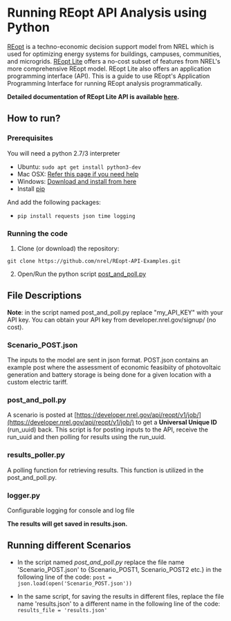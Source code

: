 Running REopt API Analysis using Python
==========================================

[REopt](https://reopt.nrel.gov/) is a techno-economic decision support model from NREL which is used for optimizing energy systems for buildings, campuses, communities, and microgrids. [REopt Lite](https://reopt.nrel.gov/tool) offers a no-cost subset of features from NREL's more comprehensive REopt model. REopt Lite also offers an application programming interface (API). This is a guide to use REopt's Application Programming Interface for running REopt analysis programmatically. 

**Detailed documentation of REopt Lite API is available [here](https://developer.nrel.gov/docs/energy-optimization/reopt-v1/).**

## How to run?
  ### Prerequisites 
  You will need a python 2.7/3 interpreter 
  - Ubuntu: `sudo apt get install python3-dev`
  - Mac OSX: [Refer this page if you need help](https://docs.python-guide.org/starting/install3/osx/)
  - Windows: [Download and install from here](https://www.python.org/downloads/windows/)
  - Install [pip](https://pip.pypa.io/en/stable/installing/)
  
  And add the following packages:
  - `pip install requests json time logging`  
  
  ### Running the code
  1. Clone (or download) the repository: 
  
  `git clone https://github.com/nrel/REopt-API-Examples.git`
  
  2. Open/Run the python script [post\_and\_poll.py](post\_and\_poll.py)
  

## File Descriptions

**Note**: in the script  named post\_and\_poll.py replace "my_API_KEY" with your API key. You can obtain your API key from developer.nrel.gov/signup/ (no cost). 

### Scenario_POST.json
The inputs to the model are sent in json format. POST.json contains an example post where the assessment of economic feasibiity of photovoltaic generation and battery storage is being done for a given location with a custom electric tariff.

### post\_and\_poll.py
A scenario is posted at [https://developer.nrel.gov/api/reopt/v1/job/](https://developer.nrel.gov/api/reopt/v1/job/) to get a **Universal Unique ID** (run_uuid) back. This script is for posting inputs to the API, receive the run_uuid and then polling for results using the run_uuid.

### results\_poller.py
A polling function for retrieving results. This function is utilized in the post\_and\_poll.py. 

### logger.py
Configurable logging for console and log file


**The results will get saved in results.json.**

## Running different Scenarios
- In the script named _post\_and\_poll.py_ replace the file name 'Scenario_POST.json' to {Scenario_POST1, Scenario_POST2 etc.} in the following line of the code:
  `post = json.load(open('Scenario_POST.json'))`

- In the same script, for saving the results in different files, replace the file name 'results.json' to a different name in the following line of the code:
 ` results_file = 'results.json'`


